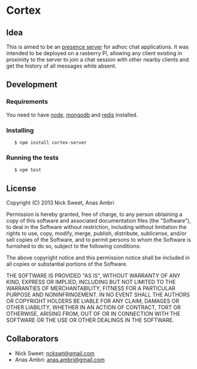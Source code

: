 Cortex
======

## Idea
This is aimed to be an [presence server](http://en.wikipedia.org/wiki/Presence_service) for adhoc chat applications. It was intended to be deployed on a rasberry Pi, allowing any client existing in proximity to the server to join a chat session with other nearby clients and get the history of all messages while absent.

## Development
### Requirements
You need to have [node](http://howtonode.org/how-to-install-nodejs), [mongodb](http://docs.mongodb.org/manual/installation/) and [redis](http://redis.io/topics/quickstart) installed.

### Installing
	   $ npm install cortex-server

### Running the tests
	   $ npm test

## License
Copyright (C) 2013 Nick Sweet, Anas Ambri

Permission is hereby granted, free of charge, to any person obtaining a copy of this software and associated documentation files (the "Software"), to deal in the Software without restriction, including without limitation the rights to use, copy, modify, merge, publish, distribute, sublicense, and/or sell copies of the Software, and to permit persons to whom the Software is furnished to do so, subject to the following conditions:

The above copyright notice and this permission notice shall be included in all copies or substantial portions of the Software.

THE SOFTWARE IS PROVIDED "AS IS", WITHOUT WARRANTY OF ANY KIND, EXPRESS OR IMPLIED, INCLUDING BUT NOT LIMITED TO THE WARRANTIES OF MERCHANTABILITY, FITNESS FOR A PARTICULAR PURPOSE AND NONINFRINGEMENT. IN NO EVENT SHALL THE AUTHORS OR COPYRIGHT HOLDERS BE LIABLE FOR ANY CLAIM, DAMAGES OR OTHER LIABILITY, WHETHER IN AN ACTION OF CONTRACT, TORT OR OTHERWISE, ARISING FROM, OUT OF OR IN CONNECTION WITH THE SOFTWARE OR THE USE OR OTHER DEALINGS IN THE SOFTWARE.


## Collaborators
- Nick Sweet: nckswt@gmail.com
- Anas Ambri: anas.ambri@gmail.com
